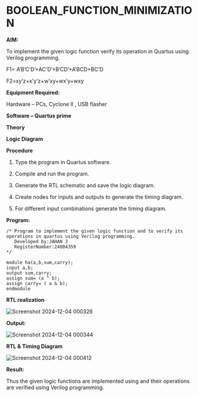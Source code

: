# BOOLEAN_FUNCTION_MINIMIZATION

**AIM:**

To implement the given logic function verify its operation in Quartus using Verilog programming.

F1= A’B’C’D’+AC’D’+B’CD’+A’BCD+BC’D 

F2=xy’z+x’y’z+w’xy+wx’y+wxy

**Equipment Required:**

Hardware – PCs, Cyclone II , USB flasher

**Software – Quartus prime**

**Theory**

**Logic Diagram**

**Procedure**

1.	Type the program in Quartus software.

2.	Compile and run the program.

3.	Generate the RTL schematic and save the logic diagram.

4.	Create nodes for inputs and outputs to generate the timing diagram.

5.	For different input combinations generate the timing diagram.


**Program:**
```
/* Program to implement the given logic function and to verify its operations in quartus using Verilog programming. 
   Developed by:JAHAN J
   RegisterNumber:24004359
*/
```
```
module ha(a,b,sum,carry);
input a,b;
output sum,carry;
assign sum= (a ^ b);
assign carry= ( a & b);
endmodule
```


**RTL realization**


![Screenshot 2024-12-04 000326](https://github.com/user-attachments/assets/a725dc67-548c-4e1c-8d35-2f88965b12e7)



**Output:**


![Screenshot 2024-12-04 000344](https://github.com/user-attachments/assets/9d63d15a-d922-4461-b056-fca8b4fe9e7e)


**RTL & Timing Diagram**

![Screenshot 2024-12-04 000412](https://github.com/user-attachments/assets/96f3fd33-86b6-461a-b51d-2b7151988b33)


**Result:**

Thus the given logic functions are implemented using and their operations are verified using Verilog programming.

